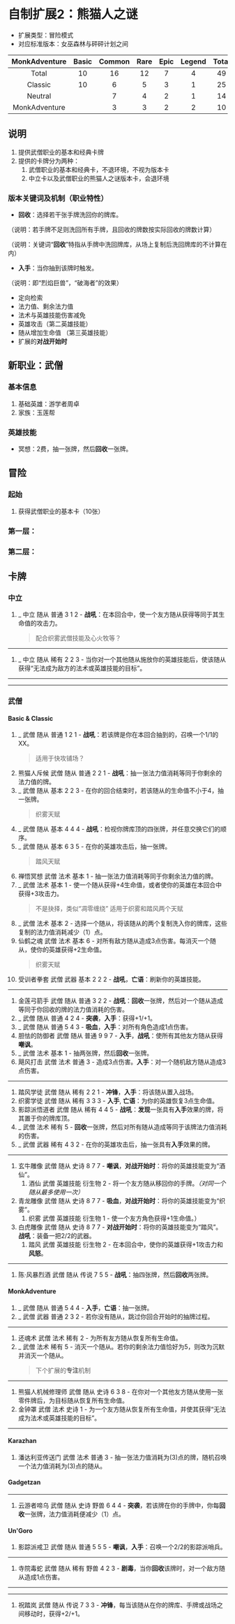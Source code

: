 # 自制扩展2：熊猫人之谜

* 扩展类型：冒险模式
* 对应标准版本：女巫森林与砰砰计划之间

|MonkAdventure|Basic  |Common |Rare   |Epic   |Legend |Total  |
|:-----------:|:-----:|:-----:|:-----:|:-----:|:-----:|:-----:|
|Total        |10     |16     |12     |7      |4      |49     |
|Classic      |10     |6      |5      |3      |1      |25     |
|Neutral      |       |7      |4      |2      |1      |14     |
|MonkAdventure|       |3      |3      |2      |2      |10     |

## 说明

1. 提供武僧职业的基本和经典卡牌
2. 提供的卡牌分为两种：
    1. 武僧职业的基本和经典卡，不退环境，不视为版本卡
    2. 中立卡以及武僧职业的熊猫人之谜版本卡，会退环境

### 版本关键词及机制（职业特性）

* **回收**：选择若干张手牌洗回你的牌库。

（说明：若手牌不足则洗回所有手牌，且回收的牌数按实际回收的牌数计算）

（说明：关键词“**回收**”特指从手牌中洗回牌库，从场上复制后洗回牌库的不计算在内）

* **入手**：当你抽到该牌时触发。

（说明：即“烈焰巨兽”，“破海者”的效果）

* 定向检索
* 法力值、剩余法力值
* 法术与英雄技能伤害减免
* 英雄攻击（第二英雄技能）
* 随从增加生命值 （第三英雄技能）
* 扩展的**对战开始时**

## 新职业：武僧

### 基本信息

1. 基础英雄：游学者周卓
2. 家族：玉莲帮

### 英雄技能

* 冥想：2费，抽一张牌，然后**回收**一张牌。

## 冒险

### 起始

1. 获得武僧职业的基本卡（10张）

### 第一层：

### 第二层：

## 卡牌

### 中立

1. _ 中立 随从 普通 3 1 2 - **战吼**：在本回合中，使一个友方随从获得等同于其生命值的攻击力。
    > 配合织雾武僧技能及心火牧等？

------

1. _ 中立 随从 稀有 2 2 3 - 当你对一个其他随从施放你的英雄技能后，使该随从获得“无法成为敌方的法术或英雄技能的目标”。

------

------

### 武僧

#### Basic & Classic

1. _ 武僧 随从 普通 1 2 1 - **战吼**：若该牌是你在本回合抽到的，召唤一个1/1的XX。  
   > 适用于快攻铺场？
2. 熊猫人斥候 武僧 随从 普通 2 2 1 - **战吼**：抽一张法力值消耗等同于你剩余的法力值的牌。
3. _ 武僧 随从 基本 2 2 3 - 在你的回合结束时，若该随从的生命值不小于4，抽一张牌。  
   > 织雾天赋
4. _ 武僧 随从 基本 4 4 4 - **战吼**：检视你牌库顶的四张牌，并任意交换它们的顺序。
5. _ 武僧 随从 基本 6 3 5 - 在你的英雄攻击后，抽一张牌。  
   > 踏风天赋
6. 禅悟冥想 武僧 法术 基本 1 - 抽一张法力值消耗等同于你剩余法力值的牌。
7. _ 武僧 法术 基本 1 - 使一个随从获得+4生命值，或者使你的英雄在本回合中获得+3攻击力。  
    > 不是抉择，类似“凋零缠绕”
    > 适用于织雾和踏风两个天赋
8. _ 武僧 法术 基本 2 - 选择一个随从，将该随从的两个复制洗入你的牌库，这些复制的法力值消耗减少（1）点。
9. 仙鹤之魂 武僧 法术 基本 6 - 对所有敌方随从造成3点伤害。每消灭一个随从，使你的英雄获得+2生命值。
    > 织雾天赋
10. 受训者拳套 武僧 武器 基本 2 2 2 - **战吼**，**亡语**：刷新你的英雄技能。

------

1. 金莲弓箭手 武僧 随从 普通 3 2 2 - **战吼**：**回收**一张牌，然后对一个随从造成等同于你回收的牌的法力值消耗的伤害。
2. _ 武僧 随从 普通 4 2 4 - **突袭**，**入手**：获得+1/+1。
3. _ 武僧 随从 普通 5 4 3 - **吸血**，**入手**：对所有角色造成1点伤害。
4. 胆怯的防御者 武僧 随从 普通 9 9 7 - **入手**，**战吼**：使所有其他友方随从获得**嘲讽**。
5. _ 武僧 法术 基本 1 - 抽两张牌，然后**回收**一张牌。
6. 飓风打击 武僧 法术 普通 3 - 造成3点伤害。**入手**：对一个随机敌方随从造成3点伤害。

------

1. 踏风学徒 武僧 随从 稀有 2 2 1 - **冲锋**，**入手**：将该随从置入战场。
2. 织雾学徒 武僧 随从 稀有 3 3 3 - **入手**, **亡语**：为你的英雄恢复3点生命值。
3. 影踪派悟道者 武僧 随从 稀有 4 4 5 - **战吼**：**发现**一张具有**入手**效果的牌，将其置于你的牌库顶。
4. _ 武僧 法术 稀有 5 - **回收**一张牌，然后对所有随从造成等同于该牌法力值消耗的伤害。
5. _ 武僧 武器 稀有 4 3 2 - 在你的英雄攻击后，抽一张具有**入手**效果的牌。

------

1. 玄牛雕像 武僧 随从 史诗 8 7 7 - **嘲讽**，**对战开始时**：将你的英雄技能变为“酒仙”。
   1. 酒仙 武僧 英雄技能 衍生物 2 - 将一个友方随从移回你的手牌。*（对同一个随从最多使用一次）*
2. 青龙雕像 武僧 随从 史诗 8 7 7 - **吸血**，**对战开始时**：将你的英雄技能变为“织雾”。
    1. 织雾 武僧 英雄技能 衍生物 1 - 使一个友方角色获得+1生命值。）
3. 白虎雕像 武僧 随从 史诗 8 7 7 - **对战开始时**：将你的英雄技能变为“踏风”。**战吼**：装备一把2/2的武器。
    1. 踏风 武僧 英雄技能 衍生物 2 - 在本回合中，使你的英雄获得+1攻击力和**风怒**。

------

1. 陈·风暴烈酒 武僧 随从 传说 7 5 5 - **战吼**：抽四张牌，然后**回收**两张牌。

#### MonkAdventure

1. _ 武僧 随从 普通 5 4 4 - **入手**，**亡语**：抽一张牌。
2. _ 武僧 武器 普通 2 3 2 - 若你没有随从，跳过你回合开始时的抽牌过程。

------

1. 还魂术 武僧 法术 稀有 2 - 为所有友方随从恢复所有生命值。
2. _ 武僧 法术 稀有 5 - 消灭一个随从。若你的剩余法力值恰好为5，则改为沉默并消灭一个随从。
    > 下个扩展的**专注**机制

------

1. 熊猫人机械修理师 武僧 随从 史诗 6 3 8 - 在你对一个其他友方随从使用一张零件牌后，为目标随从恢复所有生命值。
1. 金钟罩 武僧 法术 史诗 1 - 为一个友方随从恢复所有生命值，并使其获得“无法成为法术或英雄技能的目标”。

------

#### Karazhan

1. 潘达利亚传送门 武僧 法术 普通 3 - 抽一张法力值消耗为(3)点的牌，随机召唤一个法力值消耗为(3)点的随从。

#### Gadgetzan

------

1. 云游者啼乌 武僧 随从 史诗 野兽 6 4 4 - **突袭**，若该牌在你的手牌中，你每**回收**一张牌，法力值消耗便减少（1）点。

#### Un'Goro

1. 影踪派戒卫 武僧 随从 普通 5 5 5 - **嘲讽**，**入手**：召唤一个2/2的影踪派哨兵。

------

1. 寺院毒蛇 武僧 随从 稀有 野兽 4 2 3 - **剧毒**，当你**回收**该牌时，对一个敌方随从造成1点伤害。

------

------

1. 祝踏岚 武僧 随从 传说 7 3 3 - **冲锋**，每当该随从在你的牌库、手牌或战场之间移动时，获得+2/+1。
